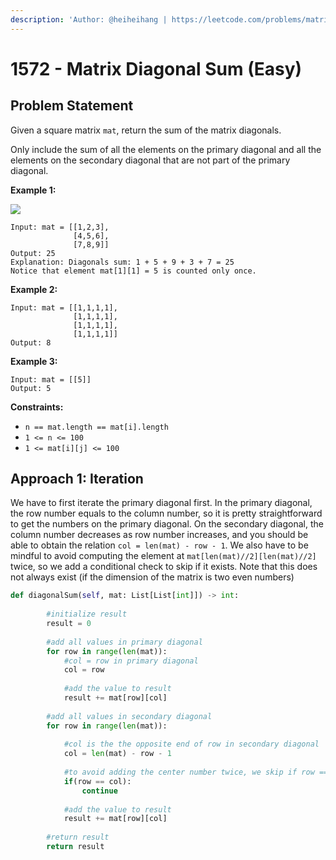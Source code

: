 ```yaml
---
description: 'Author: @heiheihang | https://leetcode.com/problems/matrix-diagonal-sum/'
---
```


# 1572 - Matrix Diagonal Sum (Easy)

## Problem Statement

Given a square matrix `mat`, return the sum of the matrix diagonals.

Only include the sum of all the elements on the primary diagonal and all the elements on the secondary diagonal that are not part of the primary diagonal.

**Example 1:**

![](https://assets.leetcode.com/uploads/2020/08/14/sample\_1911.png)

```
Input: mat = [[1,2,3],
              [4,5,6],
              [7,8,9]]
Output: 25
Explanation: Diagonals sum: 1 + 5 + 9 + 3 + 7 = 25
Notice that element mat[1][1] = 5 is counted only once.
```

**Example 2:**

```
Input: mat = [[1,1,1,1],
              [1,1,1,1],
              [1,1,1,1],
              [1,1,1,1]]
Output: 8
```

**Example 3:**

```
Input: mat = [[5]]
Output: 5
```

**Constraints:**

* `n == mat.length == mat[i].length`
* `1 <= n <= 100`
* `1 <= mat[i][j] <= 100`

## Approach 1: Iteration

We have to first iterate the primary diagonal first. In the primary diagonal, the row number equals to the column number, so it is pretty straightforward to get the numbers on the primary diagonal. On the secondary diagonal, the column number decreases as row number increases, and you should be able to obtain the relation `col = len(mat) - row - 1`. We also have to be mindful to avoid computing the element at `mat[len(mat)//2][len(mat)//2]` twice, so we add a conditional check to skip if it exists. Note that this does not always exist (if the dimension of the matrix is two even numbers)

```python
def diagonalSum(self, mat: List[List[int]]) -> int:
        
        #initialize result
        result = 0
        
        #add all values in primary diagonal
        for row in range(len(mat)):
            #col = row in primary diagonal
            col = row 
            
            #add the value to result
            result += mat[row][col]
        
        #add all values in secondary diagonal
        for row in range(len(mat)):
            
            #col is the the opposite end of row in secondary diagonal
            col = len(mat) - row - 1
            
            #to avoid adding the center number twice, we skip if row == col
            if(row == col):
                continue
                
            #add the value to result
            result += mat[row][col]
        
        #return result
        return result
```
